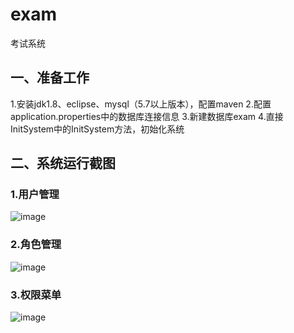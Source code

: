 # exam
考试系统

## 一、准备工作
1.安装jdk1.8、eclipse、mysql（5.7以上版本），配置maven
2.配置application.properties中的数据库连接信息
3.新建数据库exam
4.直接InitSystem中的InitSystem方法，初始化系统

## 二、系统运行截图
### 1.用户管理
![image](https://github.com/dinggz1982/exam/blob/master/snapshots/%E7%94%A8%E6%88%B7%E7%AE%A1%E7%90%86.png?raw=true)
### 2.角色管理
![image](https://github.com/dinggz1982/exam/blob/master/snapshots/%E7%94%A8%E6%88%B7%E7%AE%A1%E7%90%86.png?raw=true)
### 3.权限菜单
![image](https://github.com/dinggz1982/exam/blob/master/snapshots/%E7%94%A8%E6%88%B7%E7%AE%A1%E7%90%86.png?raw=true)



